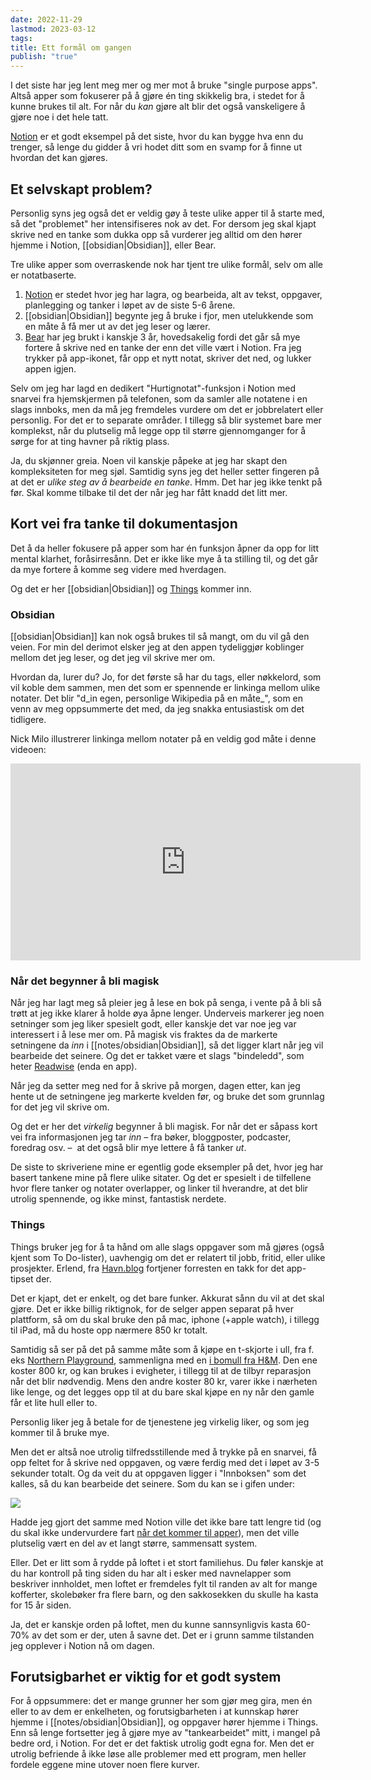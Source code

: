 ```yaml
---
date: 2022-11-29
lastmod: 2023-03-12
tags: 
title: Ett formål om gangen
publish: "true"
---
```

I det siste har jeg lent meg mer og mer mot å bruke "single purpose apps". Altså apper som fokuserer på å gjøre én ting skikkelig bra, i stedet for å kunne brukes til alt. For når du _kan_ gjøre alt blir det også vanskeligere å gjøre noe i det hele tatt.

[Notion](https://www.notion.so/?ref=simen-skriver) er et godt eksempel på det siste, hvor du kan bygge hva enn du trenger, så lenge du gidder å vri hodet ditt som en svamp for å finne ut hvordan det kan gjøres.

## Et selvskapt problem?

Personlig syns jeg også det er veldig gøy å teste ulike apper til å starte med, så det "problemet" her intensifiseres nok av det. For dersom jeg skal kjapt skrive ned en tanke som dukka opp så vurderer jeg alltid om den hører hjemme i Notion, [[obsidian|Obsidian]], eller Bear.

Tre ulike apper som overraskende nok har tjent tre ulike formål, selv om alle er notatbaserte.

1. [Notion](https://www.notion.so/?ref=simen-skriver) er stedet hvor jeg har lagra, og bearbeida, alt av tekst, oppgaver, planlegging og tanker i løpet av de siste 5-6 årene.
2. [[obsidian|Obsidian]] begynte jeg å bruke i fjor, men utelukkende som en måte å få mer ut av det jeg leser og lærer.
3. [Bear](https://bear.app/?ref=simen-skriver) har jeg brukt i kanskje 3 år, hovedsakelig fordi det går så mye fortere å skrive ned en tanke der enn det ville vært i Notion. Fra jeg trykker på app-ikonet, får opp et nytt notat, skriver det ned, og lukker appen igjen.

Selv om jeg har lagd en dedikert "Hurtignotat"-funksjon i Notion med snarvei fra hjemskjermen på telefonen, som da samler alle notatene i en slags innboks, men da må jeg fremdeles vurdere om det er jobbrelatert eller personlig. For det er to separate områder. I tillegg så blir systemet bare mer komplekst, når du plutselig må legge opp til større gjennomganger for å sørge for at ting havner på riktig plass.

Ja, du skjønner greia. Noen vil kanskje påpeke at jeg har skapt den kompleksiteten for meg sjøl. Samtidig syns jeg det heller setter fingeren på at det er _ulike steg av å bearbeide en tanke_. Hmm. Det har jeg ikke tenkt på før. Skal komme tilbake til det der når jeg har fått knadd det litt mer.

## Kort vei fra tanke til dokumentasjon

Det å da heller fokusere på apper som har én funksjon åpner da opp for litt mental klarhet, foråsirresånn. Det er ikke like mye å ta stilling til, og det går da mye fortere å komme seg videre med hverdagen.

Og det er her [[obsidian|Obsidian]] og [Things](https://culturedcode.com/things/?ref=simen-skriver) kommer inn.

### Obsidian

[[obsidian|Obsidian]] kan nok også brukes til så mangt, om du vil gå den veien. For min del derimot elsker jeg at den appen tydeliggjør koblinger mellom det jeg leser, og det jeg vil skrive mer om.

Hvordan da, lurer du? Jo, for det første så har du tags, eller nøkkelord, som vil koble dem sammen, men det som er spennende er linkinga mellom ulike notater. Det blir "d_in egen, personlige Wikipedia på en måte_", som en venn av meg oppsummerte det med, da jeg snakka entusiastisk om det tidligere.

Nick Milo illustrerer linkinga mellom notater på en veldig god måte i denne videoen:

<iframe width="560" height="315" src="https://www.youtube.com/embed/QgbLb6QCK88" title="YouTube video player" frameborder="0" allow="accelerometer; autoplay; clipboard-write; encrypted-media; gyroscope; picture-in-picture; web-share" allowfullscreen></iframe>

### Når det begynner å bli magisk

Når jeg har lagt meg så pleier jeg å lese en bok på senga, i vente på å bli så trøtt at jeg ikke klarer å holde øya åpne lenger. Underveis markerer jeg noen setninger som jeg liker spesielt godt, eller kanskje det var noe jeg var interessert i å lese mer om. På magisk vis fraktes da de markerte setningene da _inn_ i [[notes/obsidian|Obsidian]], så det ligger klart når jeg vil bearbeide det seinere. Og det er takket være et slags "bindeledd", som heter [Readwise](https://readwise.io/?ref=simen-skriver) (enda en app).

Når jeg da setter meg ned for å skrive på morgen, dagen etter, kan jeg hente ut de setningene jeg markerte kvelden før, og bruke det som grunnlag for det jeg vil skrive om.

Og det er her det _virkelig_ begynner å bli magisk. For når det er såpass kort vei fra informasjonen jeg tar _inn –_ fra bøker, bloggposter, podcaster, foredrag osv. –  at det også blir mye lettere å få tanker _ut_.

De siste to skriveriene mine er egentlig gode eksempler på det, hvor jeg har basert tankene mine på flere ulike sitater. Og det er spesielt i de tilfellene hvor flere tanker og notater overlapper, og linker til hverandre, at det blir utrolig spennende, og ikke minst, fantastisk nerdete.

### Things

Things bruker jeg for å ta hånd om alle slags oppgaver som må gjøres (også kjent som To Do-lister), uavhengig om det er relatert til jobb, fritid, eller ulike prosjekter. Erlend, fra [Havn.blog](https://www.havn.blog/tag/tech/?ref=simen-skriver) fortjener forresten en takk for det app-tipset der.

Det er kjapt, det er enkelt, og det bare funker. Akkurat sånn du vil at det skal gjøre. Det er ikke billig riktignok, for de selger appen separat på hver plattform, så om du skal bruke den på mac, iphone (+apple watch), i tillegg til iPad, må du hoste opp nærmere 850 kr totalt.

Samtidig så ser på det på samme måte som å kjøpe en t-skjorte i ull, fra f. eks [Northern Playground](https://www.northernplayground.no/nb/shop/t-skjorte?color=C000000&fit=Herre&ref=simen-skriver), sammenligna med en [i bomull fra H&M](https://www2.hm.com/no_no/productpage.0685816002.html?ref=simen-skriver). Den ene koster 800 kr, og kan brukes i evigheter, i tillegg til at de tilbyr reparasjon når det blir nødvendig. Mens den andre koster 80 kr, varer ikke i nærheten like lenge, og det legges opp til at du bare skal kjøpe en ny når den gamle får et lite hull eller to.

Personlig liker jeg å betale for de tjenestene jeg virkelig liker, og som jeg kommer til å bruke mye.

Men det er altså noe utrolig tilfredsstillende med å trykke på en snarvei, få opp feltet for å skrive ned oppgaven, og være ferdig med det i løpet av 3-5 sekunder totalt. Og da veit du at oppgaven ligger i "Innboksen" som det kalles, så du kan bearbeide det seinere. Som du kan se i gifen under:

![](https://www.simenskriver.no/content/images/2022/12/animated-1.GIF)

Hadde jeg gjort det samme med Notion ville det ikke bare tatt lengre tid (og du skal ikke undervurdere fart [når det kommer til apper](https://craigmod.com/essays/fast_software/?ref=simen-skriver)), men det ville plutselig vært en del av et langt større, sammensatt system.

Eller. Det er litt som å rydde på loftet i et stort familiehus. Du føler kanskje at du har kontroll på ting siden du har alt i esker med navnelapper som beskriver innholdet, men loftet er fremdeles fylt til randen av alt for mange kofferter, skolebøker fra flere barn, og den sakkosekken du skulle ha kasta for 15 år siden.

Ja, det er kanskje orden på loftet, men du kunne sannsynligvis kasta 60-70% av det som er der, uten å savne det. Det er i grunn samme tilstanden jeg opplever i Notion nå om dagen.

## Forutsigbarhet er viktig for et godt system

For å oppsummere: det er mange grunner her som gjør meg gira, men én eller to av dem er enkelheten, og forutsigbarheten i at kunnskap hører hjemme i [[notes/obsidian|Obsidian]], og oppgaver hører hjemme i Things. Enn så lenge fortsetter jeg å gjøre mye av "tankearbeidet" mitt, i mangel på bedre ord, i Notion. For det er det faktisk utrolig godt egna for. Men det er utrolig befriende å ikke løse alle problemer med ett program, men heller fordele eggene mine utover noen flere kurver.

